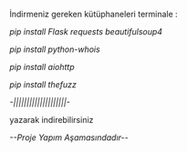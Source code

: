 İndirmeniz gereken kütüphaneleri terminale :

*pip install Flask requests beautifulsoup4*

*pip install python-whois*

*pip install aiohttp*

*pip install thefuzz*

*-||||||||||||||||||||-*

yazarak indirebilirsiniz

*--Proje Yapım Aşamasındadır--*


